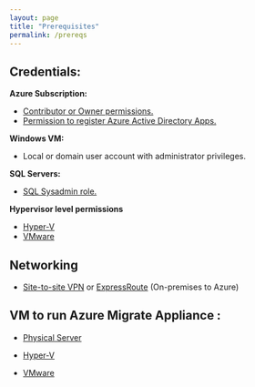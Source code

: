 ```yaml
---
layout: page
title: "Prerequisites"
permalink: /prereqs
---
```


## Credentials: 

**Azure Subscription:**  
* [Contributor or Owner permissions.](https://learn.microsoft.com/en-us/azure/role-based-access-control/role-assignments-portal-subscription-admin) 
* [Permission to register Azure Active Directory Apps.](https://learn.microsoft.com/en-us/azure/active-directory/develop/quickstart-register-app#prerequisites)

**Windows VM:** 
* Local or domain user account with administrator privileges. 

**SQL Servers:**
* [SQL Sysadmin role.](https://learn.microsoft.com/en-us/sql/relational-databases/system-stored-procedures/sp-addsrvrolemember-transact-sql?view=sql-server-2016)

**Hypervisor level permissions**
* [Hyper-V](https://learn.microsoft.com/en-us/azure/migrate/migrate-support-matrix-hyper-v#hyper-v-host-requirements)
* [VMware](https://learn.microsoft.com/en-us/azure/migrate/migrate-support-matrix-vmware#vmware-requirements) 

## Networking
* [Site-to-site VPN](https://learn.microsoft.com/en-us/azure/vpn-gateway/vpn-gateway-about-vpngateways) or [ExpressRoute](https://learn.microsoft.com/en-us/azure/expressroute/expressroute-introduction)  (On-premises to Azure)

## VM to run Azure Migrate Appliance :
* [Physical Server](https://learn.microsoft.com/en-us/azure/migrate/tutorial-discover-physical#prerequisites)

* [Hyper-V](https://learn.microsoft.com/en-us/azure/migrate/tutorial-discover-hyper-v#prerequisites)

* [VMware](https://learn.microsoft.com/en-us/azure/migrate/tutorial-discover-vmware#prerequisites)










